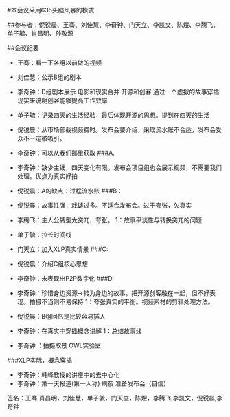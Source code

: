 ﻿#本会议采用635头脑风暴的模式

##参与者：倪锐晨、王骞、刘佳慧、李奇钟、门天立、李凯文、陈煜、李腾飞、单子毓、肖昌明、孙敬源

##会议纪要

- 王骞：看一下各组以前做的视频
- 刘佳慧：公示B组的剧本
- 李奇钟：D组剧本展示 电影和现实合并 开源和创客 通过一个虚拟的故事穿插现实来说明创客能够提高工作效率
- 单子毓：记录四天的生活经验，最后体现开源的思想。提到在四天的生活
- 倪锐晨：从市场部截视频费时。发布会要介绍，采取流水账不合适，发布会受众不一定被吸引。
- 李奇钟：可以从我们那里获取
###A.
- 李奇钟：缺少主线，四天变化有限。发布会项目组也会展示视频，不需要我们处理。优点为真实好拍
- 倪锐晨：A的缺点：过程流水账
###B：
- 倪锐晨：故事性强，戏谑过多。不适合发布会。过于夸张，欠真实
- 李腾飞：主人公转型太突兀，夸张。
    1：故事平淡性与转换突兀的问题
- 单子毓：拉长时间线
- 门天立：加入XLP真实情景
###C:
- 倪锐晨：介绍C组核心思想
- 李奇钟：未表现出P2P数字化
###D:
- 李奇钟：珍惜身边资源->转为身边的故事。把开源创客融在一起，但不好表现。拍摄不当则不易保持
1：夸张真实的平衡。视频素材的剪辑处理方法。
- 倪锐晨：B组回忆是比较容易插入
- 李奇钟：在真实中穿插概念讲解
1：总结故事线

- 李奇钟 ：拍摄取景 OWL实验室


###XLP实际，概念穿插
- 李奇钟：韩峰教授的讲座中的去中心化
- 李奇钟：第一天报道(第一人称) 刷夜  准备发布会（自信）

签名：王骞 肖昌明，刘佳慧，单子毓，门天立，陈煜，李腾飞,李凯文，倪锐晨,李奇钟
